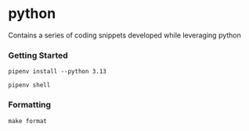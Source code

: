 # python
Contains a series of coding snippets developed while leveraging python

### Getting Started
```
pipenv install --python 3.13
```

```
pipenv shell
```

### Formatting
```
make format
```